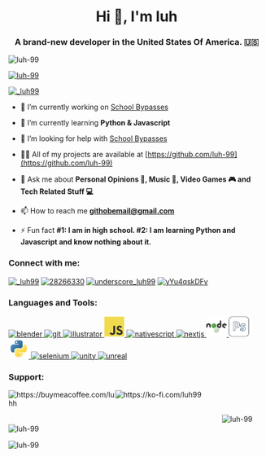 <h1 align="center">Hi 👋, I'm luh</h1>
<h3 align="center">A brand-new developer in the United States Of America. 🇺🇸</h3>

<p align="left"> <img src="https://komarev.com/ghpvc/?username=luh-99&label=Profile%20Views&color=0e75b6&style=flat-square" alt="luh-99" /> </p>

<p align="left"> <a href="https://github.com/ryo-ma/github-profile-trophy"><img src="https://github-profile-trophy.vercel.app/?username=luh-99" alt="luh-99" /></a> </p>

<p align="left"> <a href="https://twitter.com/_luh99" target="blank"><img src="https://img.shields.io/twitter/follow/_luh99?logo=twitter&style=for-the-badge" alt="_luh99" /></a> </p>

- 🔭 I’m currently working on [School Bypasses](https://github.com/luh-99/School_Bypasses)

- 🌱 I’m currently learning **Python & Javascript**

- 🤝 I’m looking for help with [School Bypasses](https://github.com/luh-99/School_Bypasses)

- 👨‍💻 All of my projects are available at [https://github.com/luh-99](https://github.com/luh-99)

- 💬 Ask me about **Personal Opinions 🤔, Music 🎵, Video Games 🎮 and Tech Related Stuff 💻**

- 📫 How to reach me **githobemail@gmail.com**

- ⚡ Fun fact **#1: I am in high school. #2: I am learning Python and Javascript and know nothing about it.**

<h3 align="left">Connect with me:</h3>
<p align="left">
<a href="https://twitter.com/_luh99" target="blank"><img align="center" src="https://raw.githubusercontent.com/rahuldkjain/github-profile-readme-generator/master/src/images/icons/Social/twitter.svg" alt="_luh99" height="30" width="40" /></a>
<a href="https://stackoverflow.com/users/28266330" target="blank"><img align="center" src="https://raw.githubusercontent.com/rahuldkjain/github-profile-readme-generator/master/src/images/icons/Social/stack-overflow.svg" alt="28266330" height="30" width="40" /></a>
<a href="https://instagram.com/underscore_luh99" target="blank"><img align="center" src="https://raw.githubusercontent.com/rahuldkjain/github-profile-readme-generator/master/src/images/icons/Social/instagram.svg" alt="underscore_luh99" height="30" width="40" /></a>
<a href="https://discord.gg/yYu4qskDFv" target="blank"><img align="center" src="https://raw.githubusercontent.com/rahuldkjain/github-profile-readme-generator/master/src/images/icons/Social/discord.svg" alt="yYu4qskDFv" height="30" width="40" /></a>
</p>

<h3 align="left">Languages and Tools:</h3>
<p align="left"> <a href="https://www.blender.org/" target="_blank" rel="noreferrer"> <img src="https://download.blender.org/branding/community/blender_community_badge_white.svg" alt="blender" width="40" height="40"/> </a> <a href="https://git-scm.com/" target="_blank" rel="noreferrer"> <img src="https://www.vectorlogo.zone/logos/git-scm/git-scm-icon.svg" alt="git" width="40" height="40"/> </a> <a href="https://www.adobe.com/in/products/illustrator.html" target="_blank" rel="noreferrer"> <img src="https://www.vectorlogo.zone/logos/adobe_illustrator/adobe_illustrator-icon.svg" alt="illustrator" width="40" height="40"/> </a> <a href="https://developer.mozilla.org/en-US/docs/Web/JavaScript" target="_blank" rel="noreferrer"> <img src="https://raw.githubusercontent.com/devicons/devicon/master/icons/javascript/javascript-original.svg" alt="javascript" width="40" height="40"/> </a> <a href="https://nativescript.org/" target="_blank" rel="noreferrer"> <img src="https://raw.githubusercontent.com/detain/svg-logos/780f25886640cef088af994181646db2f6b1a3f8/svg/nativescript.svg" alt="nativescript" width="40" height="40"/> </a> <a href="https://nextjs.org/" target="_blank" rel="noreferrer"> <img src="https://cdn.worldvectorlogo.com/logos/nextjs-2.svg" alt="nextjs" width="40" height="40"/> </a> <a href="https://nodejs.org" target="_blank" rel="noreferrer"> <img src="https://raw.githubusercontent.com/devicons/devicon/master/icons/nodejs/nodejs-original-wordmark.svg" alt="nodejs" width="40" height="40"/> </a> <a href="https://www.photoshop.com/en" target="_blank" rel="noreferrer"> <img src="https://raw.githubusercontent.com/devicons/devicon/master/icons/photoshop/photoshop-line.svg" alt="photoshop" width="40" height="40"/> </a> <a href="https://www.python.org" target="_blank" rel="noreferrer"> <img src="https://raw.githubusercontent.com/devicons/devicon/master/icons/python/python-original.svg" alt="python" width="40" height="40"/> </a> <a href="https://www.selenium.dev" target="_blank" rel="noreferrer"> <img src="https://raw.githubusercontent.com/detain/svg-logos/780f25886640cef088af994181646db2f6b1a3f8/svg/selenium-logo.svg" alt="selenium" width="40" height="40"/> </a> <a href="https://unity.com/" target="_blank" rel="noreferrer"> <img src="https://www.vectorlogo.zone/logos/unity3d/unity3d-icon.svg" alt="unity" width="40" height="40"/> </a> <a href="https://unrealengine.com/" target="_blank" rel="noreferrer"> <img src="https://raw.githubusercontent.com/kenangundogan/fontisto/036b7eca71aab1bef8e6a0518f7329f13ed62f6b/icons/svg/brand/unreal-engine.svg" alt="unreal" width="40" height="40"/> </a> </p>

<h3 align="left">Support:</h3>
<p><a href="https://www.buymeacoffee.com/https://buymeacoffee.com/luhh"> <img align="left" src="https://cdn.buymeacoffee.com/buttons/v2/default-yellow.png" height="50" width="210" alt="https://buymeacoffee.com/luhh" /></a><a href="https://ko-fi.com/https://ko-fi.com/luh99"> <img align="left" src="https://cdn.ko-fi.com/cdn/kofi3.png?v=3" height="50" width="210" alt="https://ko-fi.com/luh99" /></a></p><br><br>

<p><img align="left" src="https://github-readme-stats.vercel.app/api/top-langs?username=luh-99&show_icons=true&theme=tokyonight&hide_border=true&locale=en&layout=compact" alt="luh-99" /></p>

<p>&nbsp;<img align="center" src="https://github-readme-stats.vercel.app/api?username=luh-99&show_icons=true&theme=tokyonight&hide_border=true&locale=en" alt="luh-99" /></p>

<p><img align="center" src="https://github-readme-streak-stats.herokuapp.com/?user=luh-99&theme=dark" alt="luh-99" /></p>
